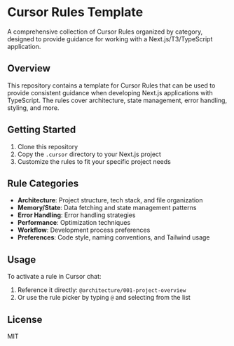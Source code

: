 # Cursor Rules Template

A comprehensive collection of Cursor Rules organized by category, designed to provide guidance for working with a Next.js/T3/TypeScript application.

## Overview

This repository contains a template for Cursor Rules that can be used to provide consistent guidance when developing Next.js applications with TypeScript. The rules cover architecture, state management, error handling, styling, and more.

## Getting Started

1. Clone this repository
2. Copy the `.cursor` directory to your Next.js project
3. Customize the rules to fit your specific project needs

## Rule Categories

- **Architecture**: Project structure, tech stack, and file organization
- **Memory/State**: Data fetching and state management patterns
- **Error Handling**: Error handling strategies
- **Performance**: Optimization techniques
- **Workflow**: Development process preferences
- **Preferences**: Code style, naming conventions, and Tailwind usage

## Usage

To activate a rule in Cursor chat:
1. Reference it directly: `@architecture/001-project-overview`
2. Or use the rule picker by typing `@` and selecting from the list

## License

MIT 
